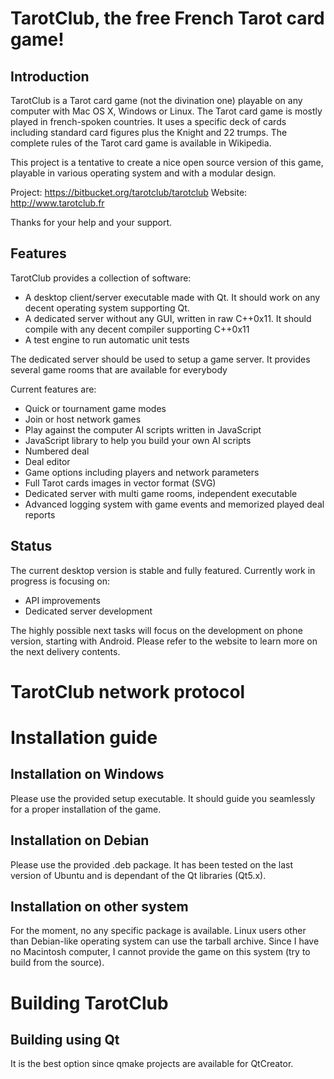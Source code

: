 # TarotClub, the free French Tarot card game!

## Introduction

TarotClub is a Tarot card game (not the divination one) playable on any computer 
with Mac OS X, Windows or Linux.
The Tarot card game is mostly played in french-spoken countries. It uses a specific 
deck of cards including standard card figures plus the Knight and 22 trumps. The complete 
rules of the Tarot card game is available in Wikipedia.

This project is a tentative to create a nice open source version of this game, playable in 
various operating system and with a modular design.

Project: https://bitbucket.org/tarotclub/tarotclub
Website: http://www.tarotclub.fr

Thanks for your help and your support.

## Features

TarotClub provides a collection of software:

  * A desktop client/server executable made with Qt. It should work on any decent operating system supporting Qt.
  * A dedicated server without any GUI, written in raw C++0x11. It should compile with any decent compiler supporting C++0x11
  * A test engine to run automatic unit tests
  
The dedicated server should be used to setup a game server. It provides several game rooms that are available for everybody 
  
Current features are:

  * Quick or tournament game modes
  * Join or host network games
  * Play against the computer AI scripts written in JavaScript
  * JavaScript library to help you build your own AI scripts
  * Numbered deal
  * Deal editor
  * Game options including players and network parameters
  * Full Tarot cards images in vector format (SVG)
  * Dedicated server with multi game rooms, independent executable
  * Advanced logging system with game events and memorized played deal reports
  
## Status

The current desktop version is stable and fully featured. Currently work in progress is focusing on:

  * API improvements
  * Dedicated server development
  
The highly possible next tasks will focus on the development on phone version, starting with Android. Please refer to 
the website to learn more on the next delivery contents.

# TarotClub network protocol

# Installation guide

## Installation on Windows

Please use the provided setup executable. It should guide you seamlessly for a proper installation of the game.

## Installation on Debian

Please use the provided .deb package. It has been tested on the last version of Ubuntu and is dependant of the Qt libraries (Qt5.x).

## Installation on other system

For the moment, no any specific package is available. Linux users other than Debian-like operating system can use the tarball archive.
Since I have no Macintosh computer, I cannot provide the game on this system (try to build from the source).

# Building TarotClub

## Building using Qt

It is the best option since qmake projects are available for QtCreator.



